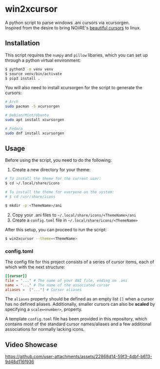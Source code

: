# win2xcursor

A python script to parse windows .ani cursors via xcursorgen.  
Inspired from the desire to bring NOiiRE's [beautiful cursors](https://ko-fi.com/noiire/shop) to linux.

## Installation

This script requires the `numpy` and `pillow` libaries, which you can set up through a python virtual environment:

```bash
$ python3 -m venv venv
$ source venv/bin/activate
$ pip3 install .
```

You will also need to install xcursorgen for the script to generate the cursors:

```bash
# Arch
sudo pacman -S xcursorgen

# Debian/Mint/Ubuntu
sudo apt install xcursorgen

# Fedora
sudo dnf install xcursorgen
```

## Usage

Before using the script, you need to do the following:

1. Create a new directory for your theme:
  ```bash
  # To install the theme for the current user:
  $ cd ~/.local/share/icons

  # To install the theme for everyone on the system:
  # $ cd /usr/share/icons

  $ mkdir -p <ThemeName>/ani
  ```
2. Copy your .ani files to `~/.local/share/icons/<ThemeName>/ani`
3. Create a `config.toml` file in `~/.local/share/icons/<ThemeName>`

After this setup, you can proceed to run the script:

```bash
$ win2xcursor --theme=<ThemeName>
```

### config.toml

The config file for this project consists of a series of cursor items, each of which with the next structure:

```toml
[[cursor]]
file = "..." # The name of your ANI file, ending on .ani
name = "..." # The name of the associated cursor
aliases =  ["..."] # Cursor aliases
```

The `aliases` property should be defined as an empty list `[]` when a cursor has no defined aliases.
Additionally, smaller cursors can also be **scaled** by specifying a `scale=<number>`, property.

A template `config.toml` file has been provided in this repository, which contains most of the standard cursor names/aliases and a few additional associations for normally lacking icons.

## Video Showcase

https://github.com/user-attachments/assets/22868d14-59f3-4dbf-b613-9d48d116f936
